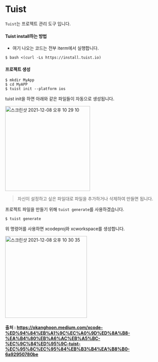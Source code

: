 # Tuist

``Tuist``는 프로젝트 관리 도구 입니다.

#### Tuist install하는 방법
* 여기 나오는 코드는 전부 iterm에서 실행합니다.
```
$ bash <(curl -Ls https://install.tuist.io)
```

#### 프로젝트 생성
```
$ mkdir MyApp
$ cd MyAPP
$ tuist init --platform ios
```
tuist init을 하면 아래와 같은 파일들이 자동으로 생성됩니다.

<img width="272" alt="스크린샷 2021-12-08 오후 10 29 10" src="https://user-images.githubusercontent.com/81547954/145216537-7566bcdb-b592-4a3e-a2be-9d36ef4b6ed0.png">

> 자신이 설정하고 싶은 파일대로 파일을 추가하거나 삭제하여 만들면 됩니다.

프로젝트 파일을 만들기 위해 ``tuist generate``를 사용하겠습니다.

```
$ tuist generate
```
위 명령어를 사용하면 xcodeproj와 xcworkspace를 생성합니다.

<img width="262" alt="스크린샷 2021-12-08 오후 10 30 35" src="https://user-images.githubusercontent.com/81547954/145216698-5b93e622-142c-460c-8e80-0d101b7480b0.png">




#### 출처 : https://okanghoon.medium.com/xcode-%ED%94%84%EB%A1%9C%EC%A0%9D%ED%8A%B8-%EA%B4%80%EB%A6%AC%EB%A5%BC-%EC%9C%84%ED%95%9C-tuist-%EC%95%8C%EC%95%84%EB%B3%B4%EA%B8%B0-6a92950780be
